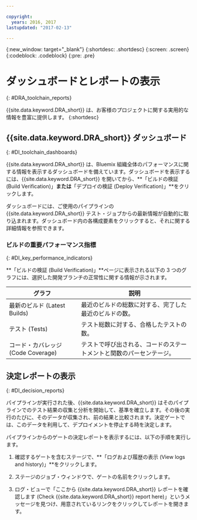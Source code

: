 ```yaml
---

copyright:
  years: 2016, 2017
lastupdated: "2017-02-13"

---
```


{:new_window: target="_blank"}
{:shortdesc: .shortdesc}
{:screen: .screen}
{:codeblock: .codeblock}
{:pre: .pre}

# ダッシュボードとレポートの表示
{: #DRA_toolchain_reports}

{{site.data.keyword.DRA_short}} は、お客様のプロジェクトに関する実用的な情報を豊富に提供します。
{:shortdesc}

## {{site.data.keyword.DRA_short}} ダッシュボード    
{: #DI_toolchain_dashboards}

{{site.data.keyword.DRA_short}} は、Bluemix 組織全体のパフォーマンスに関する情報を表示するダッシュボードを備えています。ダッシュボードを表示するには、{{site.data.keyword.DRA_short}} を開いてから、**「ビルドの検証 (Build Verification)」**または**「デプロイの検証 (Deploy Verification)」**をクリックします。

ダッシュボードには、ご使用のパイプラインの {{site.data.keyword.DRA_short}} テスト・ジョブからの最新情報が自動的に取り込まれます。ダッシュボード内の各構成要素をクリックすると、それに関する詳細情報を参照できます。

### ビルドの重要パフォーマンス指標    
{: #DI_key_performance_indicators}

**「ビルドの検証 (Build Verification)」**ページに表示される以下の 3 つのグラフには、選択した開発ブランチの正常性に関する情報が示されます。

<table>
<thead>
<tr>
<th>グラフ</th>
<th>説明</th>
</tr>
</thead>

<tbody>
<tr>
<td>最新のビルド (Latest Builds)</td>
<td>最近のビルドの総数に対する、完了した最近のビルドの数。</td>
</tr>
<tr>
<td>テスト (Tests)</td>
<td>テスト総数に対する、合格したテストの数。</td>
</tr>
<tr>
<td>コード・カバレッジ (Code Coverage)</td>
<td>テストで呼び出される、コードのステートメントと関数のパーセンテージ。</td>
</tr>
</tbody></table>

## 決定レポートの表示    
{: #DI_decision_reports}

パイプラインが実行された後、{{site.data.keyword.DRA_short}} はそのパイプラインでのテスト結果の収集と分析を開始して、基準を確立します。その後の実行のたびに、そのデータが収集され、前の結果と比較されます。決定ゲートでは、このデータを利用して、デプロイメントを停止する時を決定します。 

パイプラインからのゲートの決定レポートを表示するには、以下の手順を実行します。

   1. 確認するゲートを含むステージで、**「ログおよび履歴の表示 (View logs and history)」**をクリックします。

   2. ステージのジョブ・ウィンドウで、ゲートの名前をクリックします。

   3. ログ・ビューで「ここから {{site.data.keyword.DRA_short}} レポートを確認します (Check {{site.data.keyword.DRA_short}} report here)」というメッセージを見つけ、用意されているリンクをクリックしてレポートを開きます。

